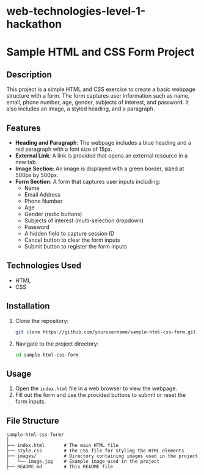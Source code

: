 # web-technologies-level-1-hackathon
# Sample HTML and CSS Form Project

## Description
This project is a simple HTML and CSS exercise to create a basic webpage structure with a form. The form captures user information such as name, email, phone number, age, gender, subjects of interest, and password. It also includes an image, a styled heading, and a paragraph.

## Features
- **Heading and Paragraph**: The webpage includes a blue heading and a red paragraph with a font size of 15px.
- **External Link**: A link is provided that opens an external resource in a new tab.
- **Image Section**: An image is displayed with a green border, sized at 500px by 500px.
- **Form Section**: A form that captures user inputs including:
  - Name
  - Email Address
  - Phone Number
  - Age
  - Gender (radio buttons)
  - Subjects of interest (multi-selection dropdown)
  - Password
  - A hidden field to capture session ID
  - Cancel button to clear the form inputs
  - Submit button to register the form inputs

## Technologies Used
- HTML
- CSS

## Installation
1. Clone the repository:
    ```bash
    git clone https://github.com/yourusername/sample-html-css-form.git
    ```
2. Navigate to the project directory:
    ```bash
    cd sample-html-css-form
    ```

## Usage
1. Open the `index.html` file in a web browser to view the webpage.
2. Fill out the form and use the provided buttons to submit or reset the form inputs.

## File Structure
```plaintext
sample-html-css-form/
│
├── index.html       # The main HTML file
├── style.css        # The CSS file for styling the HTML elements
├── images/          # Directory containing images used in the project
│   └── image.jpg    # Example image used in the project
├── README.md        # This README file

